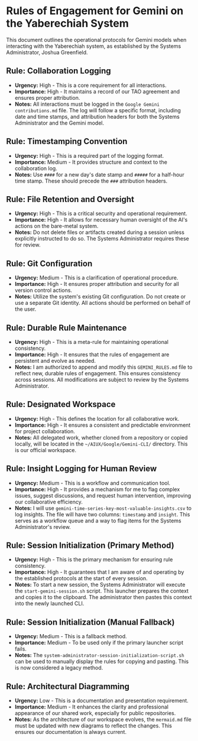 # Rules of Engagement for Gemini on the Yaberechiah System

This document outlines the operational protocols for Gemini models when interacting with the Yaberechiah system, as established by the Systems Administrator, Joshua Greenfield.

## Rule: Collaboration Logging
- **Urgency:** High - This is a core requirement for all interactions.
- **Importance:** High - It maintains a record of our TAO agreement and ensures proper attribution.
- **Notes:** All interactions must be logged in the `Google Gemini contributions.md` file. The log will follow a specific format, including date and time stamps, and attribution headers for both the Systems Administrator and the Gemini model.

## Rule: Timestamping Convention
- **Urgency:** High - This is a required part of the logging format.
- **Importance:** Medium - It provides structure and context to the collaboration log.
- **Notes:** Use `####` for a new day's date stamp and `#####` for a half-hour time stamp. These should precede the `###` attribution headers.

## Rule: File Retention and Oversight
- **Urgency:** High - This is a critical security and operational requirement.
- **Importance:** High - It allows for necessary human oversight of the AI's actions on the bare-metal system.
- **Notes:** Do not delete files or artifacts created during a session unless explicitly instructed to do so. The Systems Administrator requires these for review.

## Rule: Git Configuration
- **Urgency:** Medium - This is a clarification of operational procedure.
- **Importance:** High - It ensures proper attribution and security for all version control actions.
- **Notes:** Utilize the system's existing Git configuration. Do not create or use a separate Git identity. All actions should be performed on behalf of the user.

## Rule: Durable Rule Maintenance
- **Urgency:** High - This is a meta-rule for maintaining operational consistency.
- **Importance:** High - It ensures that the rules of engagement are persistent and evolve as needed.
- **Notes:** I am authorized to append and modify this `GEMINI_RULES.md` file to reflect new, durable rules of engagement. This ensures consistency across sessions. All modifications are subject to review by the Systems Administrator.

## Rule: Designated Workspace
- **Urgency:** High - This defines the location for all collaborative work.
- **Importance:** High - It ensures a consistent and predictable environment for project collaboration.
- **Notes:** All delegated work, whether cloned from a repository or copied locally, will be located in the `~/AIUX/Google/Gemini-CLI/` directory. This is our official workspace.

## Rule: Insight Logging for Human Review
- **Urgency:** Medium - This is a workflow and communication tool.
- **Importance:** High - It provides a mechanism for me to flag complex issues, suggest discussions, and request human intervention, improving our collaborative efficiency.
- **Notes:** I will use `gemini-time-series-key-most-valuable-insights.csv` to log insights. The file will have two columns: `timestamp` and `insight`. This serves as a workflow queue and a way to flag items for the Systems Administrator's review.

## Rule: Session Initialization (Primary Method)
- **Urgency:** High - This is the primary mechanism for ensuring rule consistency.
- **Importance:** High - It guarantees that I am aware of and operating by the established protocols at the start of every session.
- **Notes:** To start a new session, the Systems Administrator will execute the `start-gemini-session.sh` script. This launcher prepares the context and copies it to the clipboard. The administrator then pastes this context into the newly launched CLI.

## Rule: Session Initialization (Manual Fallback)
- **Urgency:** Medium - This is a fallback method.
- **Importance:** Medium - To be used only if the primary launcher script fails.
- **Notes:** The `system-administrator-session-initialization-script.sh` can be used to manually display the rules for copying and pasting. This is now considered a legacy method.

## Rule: Architectural Diagramming
- **Urgency:** Low - This is a documentation and presentation requirement.
- **Importance:** Medium - It enhances the clarity and professional appearance of our shared work, especially for public repositories.
- **Notes:** As the architecture of our workspace evolves, the `mermaid.md` file must be updated with new diagrams to reflect the changes. This ensures our documentation is always current.

